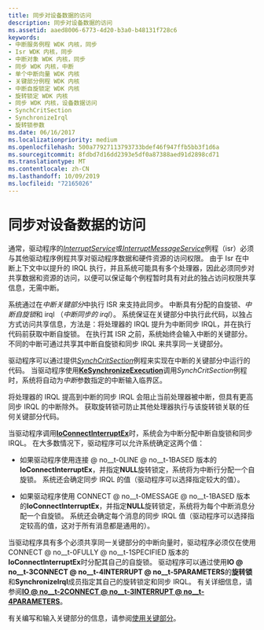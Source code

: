 ```yaml
---
title: 同步对设备数据的访问
description: 同步对设备数据的访问
ms.assetid: aaed8006-6773-4d20-b3a0-b48131f728c6
keywords:
- 中断服务例程 WDK 内核，同步
- Isr WDK 内核，同步
- 中断对象 WDK 内核，同步
- 同步 WDK 内核，中断
- 单个中断向量 WDK 内核
- 关键部分例程 WDK 内核
- 中断自旋锁定 WDK 内核
- 旋转锁定 WDK 内核
- 同步 WDK 内核，设备数据访问
- SynchCritSection
- SynchronizeIrql
- 旋转锁参数
ms.date: 06/16/2017
ms.localizationpriority: medium
ms.openlocfilehash: 500a77927113793733bdef46f947ffb5bb3f1d6a
ms.sourcegitcommit: 8fdbd7d16dd2393e5df0a87388aed91d2898cd71
ms.translationtype: MT
ms.contentlocale: zh-CN
ms.lasthandoff: 10/09/2019
ms.locfileid: "72165026"
---
```

# <a name="synchronizing-access-to-device-data"></a>同步对设备数据的访问





通常，驱动程序的[*InterruptService*](https://docs.microsoft.com/windows-hardware/drivers/ddi/content/wdm/nc-wdm-kservice_routine)或[*InterruptMessageService*](https://docs.microsoft.com/windows-hardware/drivers/ddi/content/wdm/nc-wdm-kmessage_service_routine)例程（isr）必须与其他驱动程序例程共享对驱动程序数据和硬件资源的访问权限。 由于 Isr 在中断上下文中以提升的 IRQL 执行，并且系统可能具有多个处理器，因此必须同步对共享数据和资源的访问，以便可以保证每个例程暂时具有对此的独占访问权限共享信息，无需中断。

系统通过在*中断关键部分*中执行 ISR 来支持此同步。 中断具有分配的自旋锁、*中断自旋锁*和 irql （*中断同步的 irql*）。 系统保证在关键部分中执行此代码，以独占方式访问共享信息，方法是：将处理器的 IRQL 提升为中断同步 IRQL，并在执行代码前获取中断自旋锁。 在执行其 ISR 之前，系统始终会输入中断的关键部分。 不同的中断可通过共享其中断自旋锁和同步 IRQL 来共享同一关键部分。

驱动程序可以通过提供[*SynchCritSection*](https://docs.microsoft.com/windows-hardware/drivers/ddi/content/wdm/nc-wdm-ksynchronize_routine)例程来实现在中断的关键部分中运行的代码。 当驱动程序使用[**KeSynchronizeExecution**](https://docs.microsoft.com/windows-hardware/drivers/ddi/content/wdm/nf-wdm-kesynchronizeexecution)调用*SynchCritSection*例程时，系统将自动为*中断*参数指定的中断输入临界区。

将处理器的 IRQL 提高到中断的同步 IRQL 会阻止当前处理器被中断，但具有更高同步 IRQL 的中断除外。 获取旋转锁可防止其他处理器执行与该旋转锁关联的任何关键部分代码。

当驱动程序调用[**IoConnectInterruptEx**](https://docs.microsoft.com/windows-hardware/drivers/ddi/content/wdm/nf-wdm-ioconnectinterruptex)时，系统会为中断分配中断自旋锁和同步 IRQL。 在大多数情况下，驱动程序可以允许系统确定这两个值：

-   如果驱动程序使用连接 @ no__t-0LINE @ no__t-1BASED 版本的**IoConnectInterruptEx**，并指定**NULL**旋转锁定，系统将为中断行分配一个自旋锁。 系统还会确定同步 IRQL 的值（驱动程序可以选择指定较大的值）。

-   如果驱动程序使用 CONNECT @ no__t-0MESSAGE @ no__t-1BASED 版本的**IoConnectInterruptEx**，并指定**NULL**旋转锁定，系统将为每个中断消息分配一个自旋锁。 系统还会确定每个消息的同步 IRQL 值（驱动程序可以选择指定较高的值，这对于所有消息都是通用的）。


当驱动程序具有多个必须共享同一关键部分的中断向量时，驱动程序必须仅在使用 CONNECT @ no__t-0FULLY @ no__t-1SPECIFIED 版本的**IoConnectInterruptEx**时分配其自己的自旋锁。 驱动程序可以通过使用**IO @ no__t-3CONNECT @ no__t-4INTERRUPT @ no__t-5PARAMETERS**的**旋转锁**和**SynchronizeIrql**成员指定其自己的旋转锁定和同步 IRQL。 有关详细信息，请参阅[**IO @ no__t-2CONNECT @ no__t-3INTERRUPT @ no__t-4PARAMETERS**](https://docs.microsoft.com/windows-hardware/drivers/ddi/content/wdm/ns-wdm-_io_connect_interrupt_parameters)。

有关编写和输入关键部分的信息，请参阅[使用关键部分](using-critical-sections.md)。

 

 




